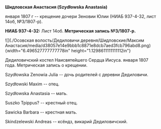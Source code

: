 **Шидловская Анастасия (Szydłowska Anastasia)**

января 1807 г -- крещение дочери Зеновии Юлии (НИАБ 937-4-32, лист 14об,
№3/1807-р).

**НИАБ 937-4-32:** Лист 14об. **Метрическая запись №3/1807-р.**

![](./Осовская волость/Дедиловичи деревня/Шидловские/Максим Анастасия/media/d38057e14e9bbb1c8871e8dcb7aed3fcb796abd8.png){width="6.496527777777778in"
height="1.1298611111111112in"}

Дедиловичский костел Наисвятейшего Сердца Иисуса. января 1807 года.
Метрическая запись о крещении.

Szydłowska Zenowia Julia -- дочь родителей с деревни Дедиловичи.

Szydłowski Maxim -- отец.

Szydłowska Anastasia -- мать.

Suszko Tpippus? -- крестный отец.

Sawicka Barbara -- крестная мать.

Skindzelewski Andreas -- ксёндз, викарий Дедиловичский.
